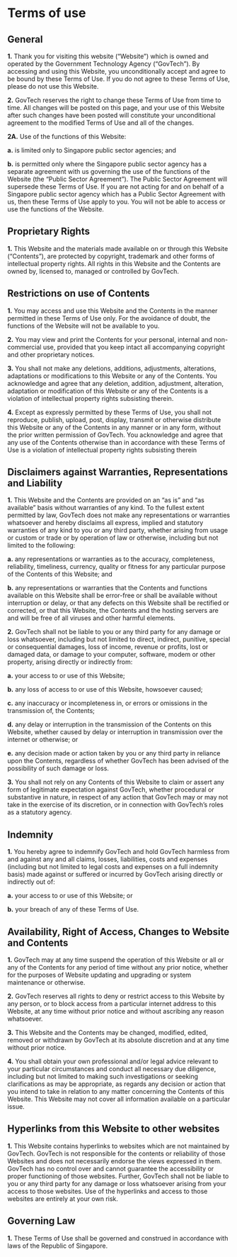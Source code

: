 # Terms of use



## General



**1.**	Thank you for visiting this website (“Website”) which is owned and operated by the Government Technology Agency (“GovTech”). By accessing and using this Website, you unconditionally accept and agree to be bound by these Terms of Use. If you do not agree to these Terms of Use, please do not use this Website.

**2.**	GovTech reserves the right to change these Terms of Use from time to time. All changes will be posted on this page, and your use of this Website after such changes have been posted will constitute your unconditional agreement to the modified Terms of Use and all of the changes.
 
   **2A.** Use of the functions of this Website:
   
   **a.** is limited only to Singapore public sector agencies; and

   **b.** is permitted only where the Singapore public sector agency has a separate agreement with us governing the use of the functions of the Website (the “Public Sector Agreement”). The Public Sector Agreement will supersede these Terms of Use.
	If you are not acting for and on behalf of a Singapore public sector agency which has a Public Sector Agreement with us, then these Terms of Use apply to you. You will not be able to access or use the functions of the Website.



## Proprietary Rights



**1.**	This Website and the materials made available on or through this Website (“Contents”), are protected by copyright, trademark and other forms of intellectual property rights. All rights in this Website and the Contents are owned by, licensed to, managed or controlled by GovTech.



## Restrictions on use of Contents



**1.**	You may access and use this Website and the Contents in the manner permitted in these Terms of Use only. For the avoidance of doubt, the functions of the Website will not be available to you.

**2.**	You may view and print the Contents for your personal, internal and non-commercial use, provided that you keep intact all accompanying copyright and other proprietary notices. 

**3.**	You shall not make any deletions, additions, adjustments, alterations, adaptations or modifications to this Website or any of the Contents. You acknowledge and agree that any deletion, addition, adjustment, alteration, adaptation or modification of this Website or any of the Contents is a violation of intellectual property rights subsisting therein.

**4.**	Except as expressly permitted by these Terms of Use, you shall not reproduce, publish, upload, post, display, transmit or otherwise distribute this Website or any of the Contents in any manner or in any form, without the prior written permission of GovTech. You acknowledge and agree that any use of the Contents otherwise than in accordance with these Terms of Use is a violation of intellectual property rights subsisting therein
 
 
 
## Disclaimers against Warranties, Representations and Liability



**1.**	This Website and the Contents are provided on an “as is” and “as available” basis without warranties of any kind. To the fullest extent permitted by law, GovTech does not make any representations or warranties whatsoever and hereby disclaims all express, implied and statutory warranties of any kind to you or any third party, whether arising from usage or custom or trade or by operation of law or otherwise, including but not limited to the following:

   **a.**	any representations or warranties as to the accuracy, completeness, reliability, timeliness, currency, quality or fitness for any particular purpose of the Contents of this Website; and

   **b.**	any representations or warranties that the Contents and functions available on this Website shall be error-free or shall be available without interruption or delay, or that any defects on this Website shall be rectified or corrected, or that this Website, the Contents and the hosting servers are and will be free of all viruses and other harmful elements.

**2.**	GovTech shall not be liable to you or any third party for any damage or loss whatsoever, including but not limited to direct, indirect, punitive, special or consequential damages, loss of income, revenue or profits, lost or damaged data, or damage to your computer, software, modem or other property, arising directly or indirectly from:

  **a.** your access to or use of this Website;

  **b.** any loss of access to or use of this Website, howsoever caused; 
    
  **c.** any inaccuracy or incompleteness in, or errors or omissions in the transmission of, the Contents;

  **d.** any delay or interruption in the transmission of the Contents on this Website, whether caused by delay or interruption in transmission over the internet or otherwise; or

  **e.** any decision made or action taken by you or any third party in reliance upon the Contents, regardless of whether GovTech has been advised of the possibility of such damage or loss.

**3.**	You shall not rely on any Contents of this Website to claim or assert any form of legitimate expectation against GovTech, whether procedural or substantive in nature, in respect of any action that GovTech may or may not take in the exercise of its discretion, or in connection with GovTech’s roles as a statutory agency.



## Indemnity




**1.**	You hereby agree to indemnify GovTech and hold GovTech harmless from and against any and all claims, losses, liabilities, costs and expenses (including but not limited to legal costs and expenses on a full indemnity basis) made against or suffered or incurred by GovTech arising directly or indirectly out of:

  **a.**	your access to or use of this Website; or

  **b.**	your breach of any of these Terms of Use.
 
 

## Availability, Right of Access, Changes to Website and Contents



**1.**	GovTech may at any time suspend the operation of this Website or all or any of the Contents for any period of time without any prior notice, whether for the purposes of Website updating and upgrading or system maintenance or otherwise.

**2.**	GovTech reserves all rights to deny or restrict access to this Website by any person, or to block access from a particular internet address to this Website, at any time without prior notice and without ascribing any reason whatsoever.

**3.**	This Website and the Contents may be changed, modified, edited, removed or withdrawn by GovTech at its absolute discretion and at any time without prior notice.

**4.**	You shall obtain your own professional and/or legal advice relevant to your particular circumstances and conduct all necessary due diligence, including but not limited to making such investigations or seeking clarifications as may be appropriate, as regards any decision or action that you intend to take in relation to any matter concerning the Contents of this Website. This Website may not cover all information available on a particular issue.



## Hyperlinks from this Website to other websites



**1.**	This Website contains hyperlinks to websites which are not maintained by GovTech. GovTech is not responsible for the contents or reliability of those Websites and does not necessarily endorse the views expressed in them. GovTech has no control over and cannot guarantee the accessibility or proper functioning of those websites. Further, GovTech shall not be liable to you or any third party for any damage or loss whatsoever arising from your access to those websites. Use of the hyperlinks and access to those websites are entirely at your own risk.



## Governing Law



**1.**	These Terms of Use shall be governed and construed in accordance with laws of the Republic of Singapore.











